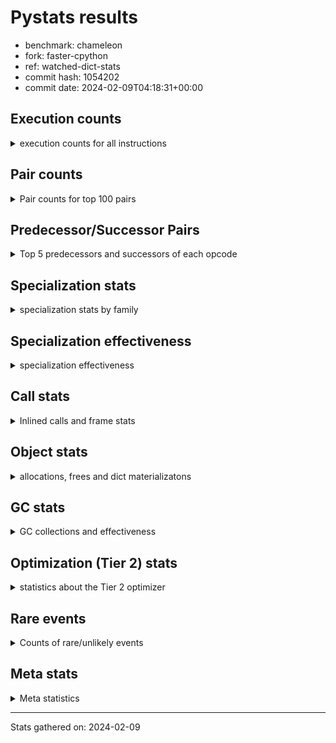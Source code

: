 
# Pystats results

- benchmark: chameleon
- fork: faster-cpython
- ref: watched-dict-stats
- commit hash: 1054202
- commit date: 2024-02-09T04:18:31+00:00

## Execution counts

<details>
<summary> execution counts for all instructions </summary>

|Name | Count | Self | Cumulative | Miss ratio | 
|---|---:|---:|---:|---:|
| LOAD_FAST | 334,182,780 | 22.0% | 22.0% |  |
| LOAD_CONST | 162,609,360 | 10.7% | 32.7% |  |
| STORE_FAST | 142,773,260 | 9.4% | 42.1% |  |
| IS_OP | 91,528,960 | 6.0% | 48.1% |  |
| LOAD_GLOBAL_BUILTIN | 87,052,580 | 5.7% | 53.8% |  |
| PUSH_NULL | 81,301,820 | 5.3% | 59.2% |  |
| LOAD_GLOBAL_MODULE | 75,558,320 | 5.0% | 64.1% |  |
| POP_JUMP_IF_FALSE | 72,330,320 | 4.8% | 68.9% |  |
| POP_TOP | 46,093,520 | 3.0% | 71.9% |  |
| CALL_BUILTIN_O | 46,084,220 | 3.0% | 75.0% |  |
| LOAD_FAST_LOAD_FAST | 37,136,640 | 2.4% | 77.4% |  |
| RESUME_CHECK | 35,219,040 | 2.3% | 79.7% |  |
| RETURN_VALUE | 34,574,160 | 2.3% | 82.0% |  |
| POP_JUMP_IF_TRUE | 26,241,280 | 1.7% | 83.7% |  |
| CALL_METHOD_DESCRIPTOR_FAST | 20,884,160 | 1.4% | 85.1% | 100.0% |
| LOAD_ATTR_CLASS | 20,487,660 | 1.3% | 86.4% |  |
| POP_JUMP_IF_NONE | 19,845,120 | 1.3% | 87.7% |  |
| CALL_BOUND_METHOD_EXACT_ARGS | 14,084,340 | 0.9% | 88.7% |  |
| CALL_PY_EXACT_ARGS | 13,442,460 | 0.9% | 89.6% |  |
| COPY_FREE_VARS | 12,801,360 | 0.8% | 90.4% |  |
| POP_JUMP_IF_NOT_NONE | 12,801,280 | 0.8% | 91.2% |  |
| TO_BOOL_BOOL | 12,801,220 | 0.8% | 92.1% |  |
| CALL_TYPE_1 | 12,799,980 | 0.8% | 92.9% |  |
| CALL_STR_1 | 12,799,960 | 0.8% | 93.8% |  |
| CALL | 8,331,720 | 0.5% | 94.3% |  |
| STORE_SUBSCR | 8,327,500 | 0.5% | 94.9% |  |
| JUMP_FORWARD | 7,682,560 | 0.5% | 95.4% |  |
| NOP | 7,043,920 | 0.5% | 95.8% |  |
| DELETE_SUBSCR | 7,041,280 | 0.5% | 96.3% |  |
| COMPARE_OP_INT | 7,040,020 | 0.5% | 96.8% |  |
| BINARY_OP_SUBTRACT_INT | 7,039,960 | 0.5% | 97.2% |  |
| ENTER_EXECUTOR | 7,039,680 | 0.5% | 97.7% |  |
| BINARY_OP | 6,401,960 | 0.4% | 98.1% |  |
| LOAD_DEREF | 6,400,160 | 0.4% | 98.5% |  |
| BINARY_OP_ADD_INT | 6,399,980 | 0.4% | 98.9% |  |
| BINARY_OP_ADD_UNICODE | 6,399,980 | 0.4% | 99.4% |  |
| CALL_BUILTIN_FAST | 1,930,680 | 0.1% | 99.5% |  |
| INTERPRETER_EXIT | 1,287,760 | 0.1% | 99.6% |  |
| STORE_ATTR_SLOT | 1,285,040 | 0.1% | 99.7% |  |
| FOR_ITER_LIST | 1,283,160 | 0.1% | 99.7% |  |
| RETURN_CONST | 645,120 | 0.0% | 99.8% |  |
| BUILD_TUPLE | 643,840 | 0.0% | 99.8% |  |
| CALL_BUILTIN_CLASS | 642,580 | 0.0% | 99.9% |  |
| GET_ITER | 641,360 | 0.0% | 99.9% |  |
| CALL_LEN | 641,260 | 0.0% | 100.0% |  |
| UNPACK_SEQUENCE_TWO_TUPLE | 641,240 | 0.0% | 100.0% |  |
| LOAD_ATTR | 14,160 | 0.0% | 100.0% |  |
| BUILD_MAP | 5,120 | 0.0% | 100.0% |  |
| BINARY_SUBSCR_GETITEM | 5,040 | 0.0% | 100.0% |  |
| MAKE_CELL | 3,840 | 0.0% | 100.0% |  |
| STORE_DEREF | 3,840 | 0.0% | 100.0% |  |
| EXTENDED_ARG | 3,560 | 0.0% | 100.0% |  |
| CALL_FUNCTION_EX | 2,640 | 0.0% | 100.0% |  |
| MAKE_FUNCTION | 2,560 | 0.0% | 100.0% |  |
| DICT_MERGE | 2,560 | 0.0% | 100.0% |  |
| SET_FUNCTION_ATTRIBUTE | 2,560 | 0.0% | 100.0% |  |
| LOAD_ATTR_METHOD_NO_DICT | 2,520 | 0.0% | 100.0% |  |
| LOAD_ATTR_NONDESCRIPTOR_WITH_VALUES | 2,520 | 0.0% | 100.0% |  |
| LOAD_GLOBAL | 1,720 | 0.0% | 100.0% |  |
| JUMP_BACKWARD | 1,700 | 0.0% | 100.0% |  |
| CALL_KW | 1,280 | 0.0% | 100.0% |  |
| CONTAINS_OP | 1,280 | 0.0% | 100.0% |  |
| BINARY_SUBSCR_DICT | 1,260 | 0.0% | 100.0% |  |
| CALL_PY_WITH_DEFAULTS | 1,260 | 0.0% | 100.0% |  |
| LOAD_ATTR_INSTANCE_VALUE | 1,260 | 0.0% | 100.0% |  |
| LOAD_ATTR_METHOD_WITH_VALUES | 1,260 | 0.0% | 100.0% |  |
| LOAD_SUPER_ATTR_ATTR | 1,260 | 0.0% | 100.0% |  |
| STORE_SUBSCR_DICT | 1,260 | 0.0% | 100.0% |  |
| FOR_ITER_RANGE | 440 | 0.0% | 100.0% |  |
| RESUME | 240 | 0.0% | 100.0% |  |
| BINARY_SUBSCR | 200 | 0.0% | 100.0% |  |
| STORE_ATTR | 160 | 0.0% | 100.0% |  |
| TO_BOOL | 120 | 0.0% | 100.0% |  |
| COMPARE_OP | 120 | 0.0% | 100.0% |  |
| FOR_ITER | 120 | 0.0% | 100.0% |  |
| LOAD_ATTR_MODULE | 120 | 0.0% | 100.0% |  |
| UNPACK_SEQUENCE | 80 | 0.0% | 100.0% |  |
| BINARY_OP_SUBTRACT_FLOAT | 60 | 0.0% | 100.0% |  |
| LOAD_SUPER_ATTR | 40 | 0.0% | 100.0% |  |


</details>

## Pair counts

<details>
<summary> Pair counts for top 100 pairs </summary>

|Pair | Count | Self | Cumulative | 
|---|---:|---:|---:|
| STORE_FAST LOAD_FAST | 113,313,020 | 7.5% | 7.5% |
| LOAD_FAST PUSH_NULL | 73,617,820 | 4.8% | 12.3% |
| IS_OP POP_JUMP_IF_FALSE | 59,528,960 | 3.9% | 16.2% |
| POP_JUMP_IF_FALSE LOAD_FAST | 59,528,960 | 3.9% | 20.1% |
| PUSH_NULL LOAD_CONST | 55,061,120 | 3.6% | 23.7% |
| CALL_BUILTIN_O POP_TOP | 46,082,940 | 3.0% | 26.8% |
| LOAD_FAST LOAD_CONST | 41,610,960 | 2.7% | 29.5% |
| LOAD_GLOBAL_BUILTIN IS_OP | 38,399,900 | 2.5% | 32.0% |
| LOAD_FAST LOAD_GLOBAL_BUILTIN | 38,399,800 | 2.5% | 34.6% |
| LOAD_FAST RETURN_VALUE | 33,287,760 | 2.2% | 36.8% |
| LOAD_CONST CALL_BUILTIN_O | 33,282,760 | 2.2% | 38.9% |
| LOAD_CONST LOAD_CONST | 32,001,280 | 2.1% | 41.1% |
| LOAD_GLOBAL_MODULE IS_OP | 27,528,880 | 1.8% | 42.9% |
| LOAD_FAST LOAD_GLOBAL_MODULE | 27,528,800 | 1.8% | 44.7% |
| LOAD_GLOBAL_BUILTIN LOAD_FAST | 27,523,780 | 1.8% | 46.5% |
| POP_TOP LOAD_FAST | 26,246,400 | 1.7% | 48.2% |
| PUSH_NULL LOAD_FAST | 25,600,080 | 1.7% | 49.9% |
| CALL_METHOD_DESCRIPTOR_FAST STORE_FAST | 20,490,180 | 1.3% | 51.2% |
| LOAD_ATTR_CLASS LOAD_FAST_LOAD_FAST | 20,487,660 | 1.3% | 52.6% |
| LOAD_FAST_LOAD_FAST LOAD_GLOBAL_MODULE | 20,487,640 | 1.3% | 53.9% |
| LOAD_GLOBAL_BUILTIN LOAD_ATTR_CLASS | 20,487,640 | 1.3% | 55.3% |
| LOAD_GLOBAL_MODULE CALL_METHOD_DESCRIPTOR_FAST | 20,487,640 | 1.3% | 56.6% |
| RESUME_CHECK LOAD_GLOBAL_BUILTIN | 20,487,640 | 1.3% | 58.0% |
| STORE_FAST LOAD_CONST | 20,485,760 | 1.3% | 59.3% |
| LOAD_GLOBAL_MODULE STORE_FAST | 19,846,860 | 1.3% | 60.6% |
| LOAD_FAST POP_JUMP_IF_NONE | 19,845,120 | 1.3% | 61.9% |
| RETURN_VALUE STORE_FAST | 19,202,520 | 1.3% | 63.2% |
| IS_OP POP_JUMP_IF_TRUE | 19,200,000 | 1.3% | 64.5% |
| POP_JUMP_IF_TRUE LOAD_FAST | 19,198,720 | 1.3% | 65.7% |
| CALL_BOUND_METHOD_EXACT_ARGS RESUME_CHECK | 14,084,340 | 0.9% | 66.7% |
| LOAD_CONST CALL_BOUND_METHOD_EXACT_ARGS | 14,084,200 | 0.9% | 67.6% |
| RESUME_CHECK LOAD_FAST | 13,447,540 | 0.9% | 68.5% |
| LOAD_CONST STORE_FAST | 13,445,760 | 0.9% | 69.3% |
| LOAD_FAST LOAD_FAST | 13,445,760 | 0.9% | 70.2% |
| POP_TOP LOAD_GLOBAL_MODULE | 13,444,240 | 0.9% | 71.1% |
| COPY_FREE_VARS RESUME_CHECK | 12,801,300 | 0.8% | 72.0% |
| LOAD_FAST POP_JUMP_IF_NOT_NONE | 12,801,280 | 0.8% | 72.8% |
| POP_JUMP_IF_NONE LOAD_FAST | 12,801,280 | 0.8% | 73.6% |
| IS_OP STORE_FAST | 12,800,000 | 0.8% | 74.5% |
| LOAD_FAST STORE_FAST | 12,800,000 | 0.8% | 75.3% |
| LOAD_FAST_LOAD_FAST IS_OP | 12,800,000 | 0.8% | 76.2% |
| POP_JUMP_IF_FALSE LOAD_GLOBAL_BUILTIN | 12,800,000 | 0.8% | 77.0% |
| POP_JUMP_IF_NOT_NONE LOAD_FAST_LOAD_FAST | 12,800,000 | 0.8% | 77.9% |
| CALL_TYPE_1 STORE_FAST | 12,799,980 | 0.8% | 78.7% |
| LOAD_FAST CALL_TYPE_1 | 12,799,960 | 0.8% | 79.5% |
| CALL_PY_EXACT_ARGS COPY_FREE_VARS | 12,799,960 | 0.8% | 80.4% |
| TO_BOOL_BOOL POP_JUMP_IF_FALSE | 12,799,960 | 0.8% | 81.2% |
| LOAD_FAST TO_BOOL_BOOL | 12,799,920 | 0.8% | 82.1% |
| LOAD_CONST LOAD_FAST | 7,687,680 | 0.5% | 82.6% |
| LOAD_CONST STORE_SUBSCR | 7,683,240 | 0.5% | 83.1% |
| STORE_SUBSCR LOAD_FAST | 7,683,200 | 0.5% | 83.6% |
| STORE_FAST LOAD_GLOBAL_MODULE | 7,046,480 | 0.5% | 84.0% |
| LOAD_CONST LOAD_GLOBAL_MODULE | 7,044,280 | 0.5% | 84.5% |
| LOAD_FAST CALL | 7,043,000 | 0.5% | 85.0% |
| DELETE_SUBSCR JUMP_FORWARD | 7,041,280 | 0.5% | 85.4% |
| RETURN_VALUE LOAD_CONST | 7,041,280 | 0.5% | 85.9% |
| JUMP_FORWARD LOAD_FAST | 7,041,280 | 0.5% | 86.4% |
| LOAD_CONST DELETE_SUBSCR | 7,041,280 | 0.5% | 86.8% |
| LOAD_CONST COMPARE_OP_INT | 7,039,960 | 0.5% | 87.3% |
| BINARY_OP_SUBTRACT_INT STORE_FAST | 7,039,960 | 0.5% | 87.7% |
| COMPARE_OP_INT POP_JUMP_IF_TRUE | 7,039,960 | 0.5% | 88.2% |
| LOAD_CONST BINARY_OP_SUBTRACT_INT | 7,039,920 | 0.5% | 88.7% |
| LOAD_CONST CALL_PY_EXACT_ARGS | 7,039,920 | 0.5% | 89.1% |
| LOAD_FAST CALL_BUILTIN_O | 6,401,240 | 0.4% | 89.6% |
| NOP LOAD_DEREF | 6,400,080 | 0.4% | 90.0% |
| LOAD_DEREF PUSH_NULL | 6,400,080 | 0.4% | 90.4% |
| LOAD_FAST BINARY_OP | 6,400,040 | 0.4% | 90.8% |
| CALL LOAD_CONST | 6,400,000 | 0.4% | 91.2% |
| LOAD_CONST IS_OP | 6,400,000 | 0.4% | 91.7% |
| LOAD_FAST IS_OP | 6,400,000 | 0.4% | 92.1% |
| POP_JUMP_IF_NONE NOP | 6,400,000 | 0.4% | 92.5% |
| BINARY_OP_ADD_INT STORE_FAST | 6,399,980 | 0.4% | 92.9% |
| BINARY_OP_ADD_UNICODE STORE_FAST | 6,399,980 | 0.4% | 93.3% |
| CALL_STR_1 STORE_FAST | 6,399,980 | 0.4% | 93.8% |
| RETURN_VALUE CALL_STR_1 | 6,399,960 | 0.4% | 94.2% |
| BINARY_OP CALL_BUILTIN_O | 6,399,960 | 0.4% | 94.6% |
| LOAD_CONST BINARY_OP_ADD_INT | 6,399,960 | 0.4% | 95.0% |
| LOAD_CONST LOAD_GLOBAL_BUILTIN | 6,399,960 | 0.4% | 95.5% |
| LOAD_FAST CALL_STR_1 | 6,399,960 | 0.4% | 95.9% |
| POP_JUMP_IF_TRUE LOAD_GLOBAL_BUILTIN | 6,399,960 | 0.4% | 96.3% |
| CALL_STR_1 BINARY_OP_ADD_UNICODE | 6,399,960 | 0.4% | 96.7% |
| LOAD_GLOBAL_MODULE CALL_PY_EXACT_ARGS | 6,399,960 | 0.4% | 97.1% |
| POP_TOP ENTER_EXECUTOR | 6,398,980 | 0.4% | 97.6% |
| ENTER_EXECUTOR RESUME_CHECK | 6,398,080 | 0.4% | 98.0% |
| CACHE RESUME_CHECK | 1,286,360 | 0.1% | 98.1% |
| CALL_BUILTIN_FAST STORE_FAST | 1,284,400 | 0.1% | 98.1% |
| LOAD_FAST_LOAD_FAST STORE_ATTR_SLOT | 1,282,480 | 0.1% | 98.2% |
| STORE_FAST LOAD_GLOBAL_BUILTIN | 1,282,480 | 0.1% | 98.3% |
| RETURN_VALUE PUSH_NULL | 1,281,280 | 0.1% | 98.4% |
| RETURN_VALUE INTERPRETER_EXIT | 645,200 | 0.0% | 98.4% |
| LOAD_FAST CALL_BUILTIN_FAST | 643,720 | 0.0% | 98.5% |
| LOAD_GLOBAL_MODULE CALL_BUILTIN_FAST | 643,080 | 0.0% | 98.5% |
| RETURN_CONST INTERPRETER_EXIT | 642,560 | 0.0% | 98.6% |
| LOAD_GLOBAL_MODULE LOAD_FAST_LOAD_FAST | 642,520 | 0.0% | 98.6% |
| STORE_ATTR_SLOT RETURN_CONST | 642,520 | 0.0% | 98.7% |
| CALL_PY_EXACT_ARGS RESUME_CHECK | 642,500 | 0.0% | 98.7% |
| FOR_ITER_LIST STORE_FAST | 641,880 | 0.0% | 98.7% |
| CALL STORE_FAST | 641,600 | 0.0% | 98.8% |
| LOAD_FAST GET_ITER | 641,360 | 0.0% | 98.8% |
| LOAD_FAST_LOAD_FAST CALL | 641,320 | 0.0% | 98.9% |


</details>

## Predecessor/Successor Pairs

<details>
<summary> Top 5 predecessors and successors of each opcode </summary>

### CACHE

<details>
<summary> Successors and predecessors for CACHE </summary>

|Successors | Count | Percentage | 
|---|---:|---:|
| RESUME_CHECK | 1,286,360 | 99.9% |
| COPY_FREE_VARS | 1,280 | 0.1% |
| RESUME | 120 | 0.0% |


</details>

### BINARY_SUBSCR

<details>
<summary> Successors and predecessors for BINARY_SUBSCR </summary>

|Predecessors | Count | Percentage | 
|---|---:|---:|
| LOAD_CONST | 200 | 100.0% |

|Successors | Count | Percentage | 
|---|---:|---:|
| BINARY_SUBSCR_GETITEM | 80 | 40.0% |
| STORE_FAST | 60 | 30.0% |
| STORE_DEREF | 40 | 20.0% |
| BINARY_SUBSCR_DICT | 20 | 10.0% |


</details>

### DELETE_SUBSCR

<details>
<summary> Successors and predecessors for DELETE_SUBSCR </summary>

|Predecessors | Count | Percentage | 
|---|---:|---:|
| LOAD_CONST | 7,041,280 | 100.0% |

|Successors | Count | Percentage | 
|---|---:|---:|
| JUMP_FORWARD | 7,041,280 | 100.0% |


</details>

### GET_ITER

<details>
<summary> Successors and predecessors for GET_ITER </summary>

|Predecessors | Count | Percentage | 
|---|---:|---:|
| LOAD_FAST | 641,360 | 100.0% |

|Successors | Count | Percentage | 
|---|---:|---:|
| FOR_ITER_LIST | 639,980 | 99.8% |
| EXTENDED_ARG | 1,280 | 0.2% |
| FOR_ITER_RANGE | 60 | 0.0% |
| FOR_ITER | 40 | 0.0% |


</details>

### INTERPRETER_EXIT

<details>
<summary> Successors and predecessors for INTERPRETER_EXIT </summary>

|Predecessors | Count | Percentage | 
|---|---:|---:|
| RETURN_VALUE | 645,200 | 50.1% |
| RETURN_CONST | 642,560 | 49.9% |


</details>

### MAKE_FUNCTION

<details>
<summary> Successors and predecessors for MAKE_FUNCTION </summary>

|Predecessors | Count | Percentage | 
|---|---:|---:|
| LOAD_CONST | 2,560 | 100.0% |

|Successors | Count | Percentage | 
|---|---:|---:|
| SET_FUNCTION_ATTRIBUTE | 2,560 | 100.0% |


</details>

### NOP

<details>
<summary> Successors and predecessors for NOP </summary>

|Predecessors | Count | Percentage | 
|---|---:|---:|
| POP_JUMP_IF_NONE | 6,400,000 | 90.9% |
| RESUME_CHECK | 641,260 | 9.1% |
| STORE_FAST | 2,560 | 0.0% |
| POP_TOP | 80 | 0.0% |
| RESUME | 20 | 0.0% |

|Successors | Count | Percentage | 
|---|---:|---:|
| LOAD_DEREF | 6,400,080 | 90.9% |
| LOAD_GLOBAL_BUILTIN | 639,960 | 9.1% |
| LOAD_FAST | 2,560 | 0.0% |
| LOAD_GLOBAL_MODULE | 1,280 | 0.0% |
| LOAD_GLOBAL | 40 | 0.0% |


</details>

### POP_TOP

<details>
<summary> Successors and predecessors for POP_TOP </summary>

|Predecessors | Count | Percentage | 
|---|---:|---:|
| CALL_BUILTIN_O | 46,082,940 | 100.0% |
| CALL_BUILTIN_FAST | 6,300 | 0.0% |
| RETURN_CONST | 2,560 | 0.0% |
| CALL | 1,720 | 0.0% |

|Successors | Count | Percentage | 
|---|---:|---:|
| LOAD_FAST | 26,246,400 | 56.9% |
| LOAD_GLOBAL_MODULE | 13,444,240 | 29.2% |
| ENTER_EXECUTOR | 6,398,980 | 13.9% |
| LOAD_CONST | 1,280 | 0.0% |
| RETURN_CONST | 1,280 | 0.0% |


</details>

### PUSH_NULL

<details>
<summary> Successors and predecessors for PUSH_NULL </summary>

|Predecessors | Count | Percentage | 
|---|---:|---:|
| LOAD_FAST | 73,617,820 | 90.5% |
| LOAD_DEREF | 6,400,080 | 7.9% |
| RETURN_VALUE | 1,281,280 | 1.6% |
| LOAD_ATTR | 1,300 | 0.0% |
| LOAD_SUPER_ATTR_ATTR | 1,260 | 0.0% |

|Successors | Count | Percentage | 
|---|---:|---:|
| LOAD_CONST | 55,061,120 | 67.7% |
| LOAD_FAST | 25,600,080 | 31.5% |
| CALL | 640,620 | 0.8% |


</details>

### RETURN_VALUE

<details>
<summary> Successors and predecessors for RETURN_VALUE </summary>

|Predecessors | Count | Percentage | 
|---|---:|---:|
| LOAD_FAST | 33,287,760 | 96.3% |
| BUILD_TUPLE | 641,280 | 1.9% |
| CALL_BUILTIN_FAST | 639,980 | 1.9% |
| CALL_FUNCTION_EX | 2,560 | 0.0% |
| RETURN_VALUE | 1,280 | 0.0% |

|Successors | Count | Percentage | 
|---|---:|---:|
| STORE_FAST | 19,202,520 | 55.5% |
| LOAD_CONST | 7,041,280 | 20.4% |
| CALL_STR_1 | 6,399,960 | 18.5% |
| PUSH_NULL | 1,281,280 | 3.7% |
| INTERPRETER_EXIT | 645,200 | 1.9% |


</details>

### STORE_SUBSCR

<details>
<summary> Successors and predecessors for STORE_SUBSCR </summary>

|Predecessors | Count | Percentage | 
|---|---:|---:|
| LOAD_CONST | 7,683,240 | 92.3% |
| LOAD_FAST_LOAD_FAST | 641,280 | 7.7% |
| STORE_SUBSCR | 2,980 | 0.0% |

|Successors | Count | Percentage | 
|---|---:|---:|
| LOAD_FAST | 7,683,200 | 92.3% |
| LOAD_FAST_LOAD_FAST | 641,280 | 7.7% |
| STORE_SUBSCR | 2,980 | 0.0% |
| LOAD_GLOBAL | 20 | 0.0% |
| STORE_SUBSCR_DICT | 20 | 0.0% |


</details>

### TO_BOOL

<details>
<summary> Successors and predecessors for TO_BOOL </summary>

|Predecessors | Count | Percentage | 
|---|---:|---:|
| LOAD_FAST | 80 | 66.7% |
| LOAD_ATTR | 40 | 33.3% |

|Successors | Count | Percentage | 
|---|---:|---:|
| TO_BOOL_BOOL | 60 | 50.0% |
| POP_JUMP_IF_FALSE | 40 | 33.3% |
| POP_JUMP_IF_TRUE | 20 | 16.7% |


</details>

### BINARY_OP

<details>
<summary> Successors and predecessors for BINARY_OP </summary>

|Predecessors | Count | Percentage | 
|---|---:|---:|
| LOAD_FAST | 6,400,040 | 100.0% |
| BINARY_OP | 1,760 | 0.0% |
| LOAD_CONST | 120 | 0.0% |
| CALL | 20 | 0.0% |
| CALL_STR_1 | 20 | 0.0% |

|Successors | Count | Percentage | 
|---|---:|---:|
| CALL_BUILTIN_O | 6,399,960 | 100.0% |
| BINARY_OP | 1,760 | 0.0% |
| STORE_FAST | 100 | 0.0% |
| CALL | 40 | 0.0% |
| BINARY_OP_SUBTRACT_INT | 40 | 0.0% |


</details>

### BUILD_MAP

<details>
<summary> Successors and predecessors for BUILD_MAP </summary>

|Predecessors | Count | Percentage | 
|---|---:|---:|
| LOAD_CONST | 2,560 | 50.0% |
| STORE_FAST | 1,280 | 25.0% |
| LOAD_GLOBAL_MODULE | 1,260 | 24.6% |
| LOAD_GLOBAL | 20 | 0.4% |

|Successors | Count | Percentage | 
|---|---:|---:|
| LOAD_FAST | 2,560 | 50.0% |
| CALL | 1,280 | 25.0% |
| STORE_FAST | 1,280 | 25.0% |


</details>

### BUILD_TUPLE

<details>
<summary> Successors and predecessors for BUILD_TUPLE </summary>

|Predecessors | Count | Percentage | 
|---|---:|---:|
| LOAD_FAST_LOAD_FAST | 641,280 | 99.6% |
| LOAD_FAST | 2,560 | 0.4% |

|Successors | Count | Percentage | 
|---|---:|---:|
| RETURN_VALUE | 641,280 | 99.6% |
| LOAD_CONST | 2,560 | 0.4% |


</details>

### CALL

<details>
<summary> Successors and predecessors for CALL </summary>

|Predecessors | Count | Percentage | 
|---|---:|---:|
| LOAD_FAST | 7,043,000 | 84.5% |
| LOAD_FAST_LOAD_FAST | 641,320 | 7.7% |
| PUSH_NULL | 640,620 | 7.7% |
| CALL | 3,240 | 0.0% |
| BUILD_MAP | 1,280 | 0.0% |

|Successors | Count | Percentage | 
|---|---:|---:|
| LOAD_CONST | 6,400,000 | 76.8% |
| STORE_FAST | 641,600 | 7.7% |
| LOAD_FAST_LOAD_FAST | 641,280 | 7.7% |
| UNPACK_SEQUENCE_TWO_TUPLE | 641,200 | 7.7% |
| CALL | 3,240 | 0.0% |


</details>

### CALL_FUNCTION_EX

<details>
<summary> Successors and predecessors for CALL_FUNCTION_EX </summary>

|Predecessors | Count | Percentage | 
|---|---:|---:|
| DICT_MERGE | 2,560 | 97.0% |
| LOAD_FAST | 80 | 3.0% |

|Successors | Count | Percentage | 
|---|---:|---:|
| RETURN_VALUE | 2,560 | 97.0% |
| COPY_FREE_VARS | 80 | 3.0% |


</details>

### CALL_KW

<details>
<summary> Successors and predecessors for CALL_KW </summary>

|Predecessors | Count | Percentage | 
|---|---:|---:|
| LOAD_CONST | 1,280 | 100.0% |

|Successors | Count | Percentage | 
|---|---:|---:|
| CALL_BUILTIN_FAST | 1,240 | 96.9% |
| CALL | 40 | 3.1% |


</details>

### COMPARE_OP

<details>
<summary> Successors and predecessors for COMPARE_OP </summary>

|Predecessors | Count | Percentage | 
|---|---:|---:|
| LOAD_CONST | 120 | 100.0% |

|Successors | Count | Percentage | 
|---|---:|---:|
| COMPARE_OP_INT | 60 | 50.0% |
| POP_JUMP_IF_TRUE | 40 | 33.3% |
| POP_JUMP_IF_FALSE | 20 | 16.7% |


</details>

### CONTAINS_OP

<details>
<summary> Successors and predecessors for CONTAINS_OP </summary>

|Predecessors | Count | Percentage | 
|---|---:|---:|
| LOAD_FAST | 1,280 | 100.0% |

|Successors | Count | Percentage | 
|---|---:|---:|
| POP_JUMP_IF_FALSE | 1,280 | 100.0% |


</details>

### COPY_FREE_VARS

<details>
<summary> Successors and predecessors for COPY_FREE_VARS </summary>

|Predecessors | Count | Percentage | 
|---|---:|---:|
| CALL_PY_EXACT_ARGS | 12,799,960 | 100.0% |
| CACHE | 1,280 | 0.0% |
| CALL_FUNCTION_EX | 80 | 0.0% |
| CALL | 40 | 0.0% |

|Successors | Count | Percentage | 
|---|---:|---:|
| RESUME_CHECK | 12,801,300 | 100.0% |
| RESUME | 60 | 0.0% |


</details>

### DICT_MERGE

<details>
<summary> Successors and predecessors for DICT_MERGE </summary>

|Predecessors | Count | Percentage | 
|---|---:|---:|
| LOAD_FAST | 2,560 | 100.0% |

|Successors | Count | Percentage | 
|---|---:|---:|
| CALL_FUNCTION_EX | 2,560 | 100.0% |


</details>

### ENTER_EXECUTOR

<details>
<summary> Successors and predecessors for ENTER_EXECUTOR </summary>

|Predecessors | Count | Percentage | 
|---|---:|---:|
| POP_TOP | 6,398,980 | 90.9% |
| POP_JUMP_IF_TRUE | 640,600 | 9.1% |
| JUMP_BACKWARD | 100 | 0.0% |

|Successors | Count | Percentage | 
|---|---:|---:|
| RESUME_CHECK | 6,398,080 | 90.9% |
| FOR_ITER_LIST | 639,680 | 9.1% |
| EXTENDED_ARG | 960 | 0.0% |
| CALL | 900 | 0.0% |
| FOR_ITER_RANGE | 60 | 0.0% |


</details>

### EXTENDED_ARG

<details>
<summary> Successors and predecessors for EXTENDED_ARG </summary>

|Predecessors | Count | Percentage | 
|---|---:|---:|
| GET_ITER | 1,280 | 36.0% |
| ENTER_EXECUTOR | 960 | 27.0% |
| JUMP_BACKWARD | 640 | 18.0% |
| POP_TOP | 340 | 9.6% |
| POP_JUMP_IF_TRUE | 340 | 9.6% |

|Successors | Count | Percentage | 
|---|---:|---:|
| FOR_ITER_LIST | 2,840 | 79.8% |
| JUMP_BACKWARD | 680 | 19.1% |
| FOR_ITER | 40 | 1.1% |


</details>

### FOR_ITER

<details>
<summary> Successors and predecessors for FOR_ITER </summary>

|Predecessors | Count | Percentage | 
|---|---:|---:|
| GET_ITER | 40 | 33.3% |
| EXTENDED_ARG | 40 | 33.3% |
| JUMP_BACKWARD | 40 | 33.3% |

|Successors | Count | Percentage | 
|---|---:|---:|
| STORE_FAST | 60 | 50.0% |
| FOR_ITER_LIST | 40 | 33.3% |
| FOR_ITER_RANGE | 20 | 16.7% |


</details>

### IS_OP

<details>
<summary> Successors and predecessors for IS_OP </summary>

|Predecessors | Count | Percentage | 
|---|---:|---:|
| LOAD_GLOBAL_BUILTIN | 38,399,900 | 42.0% |
| LOAD_GLOBAL_MODULE | 27,528,880 | 30.1% |
| LOAD_FAST_LOAD_FAST | 12,800,000 | 14.0% |
| LOAD_CONST | 6,400,000 | 7.0% |
| LOAD_FAST | 6,400,000 | 7.0% |

|Successors | Count | Percentage | 
|---|---:|---:|
| POP_JUMP_IF_FALSE | 59,528,960 | 65.0% |
| POP_JUMP_IF_TRUE | 19,200,000 | 21.0% |
| STORE_FAST | 12,800,000 | 14.0% |


</details>

### JUMP_BACKWARD

<details>
<summary> Successors and predecessors for JUMP_BACKWARD </summary>

|Predecessors | Count | Percentage | 
|---|---:|---:|
| POP_TOP | 680 | 40.0% |
| EXTENDED_ARG | 680 | 40.0% |
| POP_JUMP_IF_TRUE | 340 | 20.0% |

|Successors | Count | Percentage | 
|---|---:|---:|
| EXTENDED_ARG | 640 | 37.6% |
| FOR_ITER_LIST | 620 | 36.5% |
| FOR_ITER_RANGE | 300 | 17.6% |
| ENTER_EXECUTOR | 100 | 5.9% |
| FOR_ITER | 40 | 2.4% |


</details>

### JUMP_FORWARD

<details>
<summary> Successors and predecessors for JUMP_FORWARD </summary>

|Predecessors | Count | Percentage | 
|---|---:|---:|
| DELETE_SUBSCR | 7,041,280 | 91.7% |
| CALL_BUILTIN_CLASS | 641,260 | 8.3% |
| CALL | 20 | 0.0% |

|Successors | Count | Percentage | 
|---|---:|---:|
| LOAD_FAST | 7,041,280 | 91.7% |
| STORE_FAST | 641,280 | 8.3% |


</details>

### LOAD_ATTR

<details>
<summary> Successors and predecessors for LOAD_ATTR </summary>

|Predecessors | Count | Percentage | 
|---|---:|---:|
| LOAD_FAST | 13,040 | 92.1% |
| LOAD_ATTR | 1,000 | 7.1% |
| LOAD_GLOBAL | 60 | 0.4% |
| LOAD_GLOBAL_MODULE | 40 | 0.3% |
| LOAD_GLOBAL_BUILTIN | 20 | 0.1% |

|Successors | Count | Percentage | 
|---|---:|---:|
| STORE_FAST | 6,440 | 45.5% |
| LOAD_FAST | 2,560 | 18.1% |
| PUSH_NULL | 1,300 | 9.2% |
| CALL_BUILTIN_CLASS | 1,240 | 8.8% |
| TO_BOOL_BOOL | 1,240 | 8.8% |


</details>

### LOAD_CONST

<details>
<summary> Successors and predecessors for LOAD_CONST </summary>

|Predecessors | Count | Percentage | 
|---|---:|---:|
| PUSH_NULL | 55,061,120 | 33.9% |
| LOAD_FAST | 41,610,960 | 25.6% |
| LOAD_CONST | 32,001,280 | 19.7% |
| STORE_FAST | 20,485,760 | 12.6% |
| RETURN_VALUE | 7,041,280 | 4.3% |

|Successors | Count | Percentage | 
|---|---:|---:|
| CALL_BUILTIN_O | 33,282,760 | 20.5% |
| LOAD_CONST | 32,001,280 | 19.7% |
| CALL_BOUND_METHOD_EXACT_ARGS | 14,084,200 | 8.7% |
| STORE_FAST | 13,445,760 | 8.3% |
| LOAD_FAST | 7,687,680 | 4.7% |


</details>

### LOAD_DEREF

<details>
<summary> Successors and predecessors for LOAD_DEREF </summary>

|Predecessors | Count | Percentage | 
|---|---:|---:|
| NOP | 6,400,080 | 100.0% |
| STORE_FAST | 80 | 0.0% |

|Successors | Count | Percentage | 
|---|---:|---:|
| PUSH_NULL | 6,400,080 | 100.0% |
| STORE_FAST | 80 | 0.0% |


</details>

### LOAD_FAST

<details>
<summary> Successors and predecessors for LOAD_FAST </summary>

|Predecessors | Count | Percentage | 
|---|---:|---:|
| STORE_FAST | 113,313,020 | 33.9% |
| POP_JUMP_IF_FALSE | 59,528,960 | 17.8% |
| LOAD_GLOBAL_BUILTIN | 27,523,780 | 8.2% |
| POP_TOP | 26,246,400 | 7.9% |
| PUSH_NULL | 25,600,080 | 7.7% |

|Successors | Count | Percentage | 
|---|---:|---:|
| PUSH_NULL | 73,617,820 | 22.0% |
| LOAD_CONST | 41,610,960 | 12.5% |
| LOAD_GLOBAL_BUILTIN | 38,399,800 | 11.5% |
| RETURN_VALUE | 33,287,760 | 10.0% |
| LOAD_GLOBAL_MODULE | 27,528,800 | 8.2% |


</details>

### LOAD_FAST_LOAD_FAST

<details>
<summary> Successors and predecessors for LOAD_FAST_LOAD_FAST </summary>

|Predecessors | Count | Percentage | 
|---|---:|---:|
| LOAD_ATTR_CLASS | 20,487,660 | 55.2% |
| POP_JUMP_IF_NOT_NONE | 12,800,000 | 34.5% |
| LOAD_GLOBAL_MODULE | 642,520 | 1.7% |
| STORE_SUBSCR | 641,280 | 1.7% |
| CALL | 641,280 | 1.7% |

|Successors | Count | Percentage | 
|---|---:|---:|
| LOAD_GLOBAL_MODULE | 20,487,640 | 55.2% |
| IS_OP | 12,800,000 | 34.5% |
| STORE_ATTR_SLOT | 1,282,480 | 3.5% |
| CALL | 641,320 | 1.7% |
| STORE_SUBSCR | 641,280 | 1.7% |


</details>

### LOAD_GLOBAL

<details>
<summary> Successors and predecessors for LOAD_GLOBAL </summary>

|Predecessors | Count | Percentage | 
|---|---:|---:|
| LOAD_FAST | 360 | 20.9% |
| STORE_FAST | 320 | 18.6% |
| POP_TOP | 240 | 14.0% |
| LOAD_CONST | 240 | 14.0% |
| POP_JUMP_IF_FALSE | 120 | 7.0% |

|Successors | Count | Percentage | 
|---|---:|---:|
| LOAD_GLOBAL_MODULE | 560 | 32.6% |
| LOAD_GLOBAL_BUILTIN | 300 | 17.4% |
| LOAD_FAST | 220 | 12.8% |
| IS_OP | 180 | 10.5% |
| STORE_FAST | 180 | 10.5% |


</details>

### LOAD_SUPER_ATTR

<details>
<summary> Successors and predecessors for LOAD_SUPER_ATTR </summary>

|Predecessors | Count | Percentage | 
|---|---:|---:|
| LOAD_FAST | 40 | 100.0% |

|Successors | Count | Percentage | 
|---|---:|---:|
| PUSH_NULL | 20 | 50.0% |
| LOAD_SUPER_ATTR_ATTR | 20 | 50.0% |


</details>

### MAKE_CELL

<details>
<summary> Successors and predecessors for MAKE_CELL </summary>

|Predecessors | Count | Percentage | 
|---|---:|---:|
| MAKE_CELL | 2,560 | 66.7% |
| CALL_PY_WITH_DEFAULTS | 1,260 | 32.8% |
| CALL | 20 | 0.5% |

|Successors | Count | Percentage | 
|---|---:|---:|
| MAKE_CELL | 2,560 | 66.7% |
| RESUME_CHECK | 1,260 | 32.8% |
| RESUME | 20 | 0.5% |


</details>

### POP_JUMP_IF_FALSE

<details>
<summary> Successors and predecessors for POP_JUMP_IF_FALSE </summary>

|Predecessors | Count | Percentage | 
|---|---:|---:|
| IS_OP | 59,528,960 | 82.3% |
| TO_BOOL_BOOL | 12,799,960 | 17.7% |
| CONTAINS_OP | 1,280 | 0.0% |
| COMPARE_OP_INT | 60 | 0.0% |
| TO_BOOL | 40 | 0.0% |

|Successors | Count | Percentage | 
|---|---:|---:|
| LOAD_FAST | 59,528,960 | 82.3% |
| LOAD_GLOBAL_BUILTIN | 12,800,000 | 17.7% |
| LOAD_GLOBAL_MODULE | 1,240 | 0.0% |
| LOAD_GLOBAL | 120 | 0.0% |


</details>

### POP_JUMP_IF_NONE

<details>
<summary> Successors and predecessors for POP_JUMP_IF_NONE </summary>

|Predecessors | Count | Percentage | 
|---|---:|---:|
| LOAD_FAST | 19,845,120 | 100.0% |

|Successors | Count | Percentage | 
|---|---:|---:|
| LOAD_FAST | 12,801,280 | 64.5% |
| NOP | 6,400,000 | 32.2% |
| LOAD_GLOBAL_BUILTIN | 641,240 | 3.2% |
| LOAD_CONST | 1,280 | 0.0% |
| LOAD_GLOBAL_MODULE | 1,240 | 0.0% |


</details>

### POP_JUMP_IF_NOT_NONE

<details>
<summary> Successors and predecessors for POP_JUMP_IF_NOT_NONE </summary>

|Predecessors | Count | Percentage | 
|---|---:|---:|
| LOAD_FAST | 12,801,280 | 100.0% |

|Successors | Count | Percentage | 
|---|---:|---:|
| LOAD_FAST_LOAD_FAST | 12,800,000 | 100.0% |
| LOAD_FAST | 1,280 | 0.0% |


</details>

### POP_JUMP_IF_TRUE

<details>
<summary> Successors and predecessors for POP_JUMP_IF_TRUE </summary>

|Predecessors | Count | Percentage | 
|---|---:|---:|
| IS_OP | 19,200,000 | 73.2% |
| COMPARE_OP_INT | 7,039,960 | 26.8% |
| TO_BOOL_BOOL | 1,260 | 0.0% |
| COMPARE_OP | 40 | 0.0% |
| TO_BOOL | 20 | 0.0% |

|Successors | Count | Percentage | 
|---|---:|---:|
| LOAD_FAST | 19,198,720 | 73.2% |
| LOAD_GLOBAL_BUILTIN | 6,399,960 | 24.4% |
| ENTER_EXECUTOR | 640,600 | 2.4% |
| RETURN_CONST | 1,280 | 0.0% |
| EXTENDED_ARG | 340 | 0.0% |


</details>

### RETURN_CONST

<details>
<summary> Successors and predecessors for RETURN_CONST </summary>

|Predecessors | Count | Percentage | 
|---|---:|---:|
| STORE_ATTR_SLOT | 642,520 | 99.6% |
| POP_TOP | 1,280 | 0.2% |
| POP_JUMP_IF_TRUE | 1,280 | 0.2% |
| STORE_ATTR | 40 | 0.0% |

|Successors | Count | Percentage | 
|---|---:|---:|
| INTERPRETER_EXIT | 642,560 | 99.6% |
| POP_TOP | 2,560 | 0.4% |


</details>

### SET_FUNCTION_ATTRIBUTE

<details>
<summary> Successors and predecessors for SET_FUNCTION_ATTRIBUTE </summary>

|Predecessors | Count | Percentage | 
|---|---:|---:|
| MAKE_FUNCTION | 2,560 | 100.0% |

|Successors | Count | Percentage | 
|---|---:|---:|
| STORE_FAST | 2,560 | 100.0% |


</details>

### STORE_ATTR

<details>
<summary> Successors and predecessors for STORE_ATTR </summary>

|Predecessors | Count | Percentage | 
|---|---:|---:|
| LOAD_FAST | 80 | 50.0% |
| LOAD_FAST_LOAD_FAST | 80 | 50.0% |

|Successors | Count | Percentage | 
|---|---:|---:|
| STORE_ATTR_SLOT | 80 | 50.0% |
| RETURN_CONST | 40 | 25.0% |
| LOAD_FAST | 20 | 12.5% |
| LOAD_FAST_LOAD_FAST | 20 | 12.5% |


</details>

### STORE_DEREF

<details>
<summary> Successors and predecessors for STORE_DEREF </summary>

|Predecessors | Count | Percentage | 
|---|---:|---:|
| RETURN_VALUE | 2,520 | 65.6% |
| LOAD_GLOBAL_MODULE | 1,260 | 32.8% |
| BINARY_SUBSCR | 40 | 1.0% |
| LOAD_GLOBAL | 20 | 0.5% |

|Successors | Count | Percentage | 
|---|---:|---:|
| LOAD_FAST | 3,840 | 100.0% |


</details>

### STORE_FAST

<details>
<summary> Successors and predecessors for STORE_FAST </summary>

|Predecessors | Count | Percentage | 
|---|---:|---:|
| CALL_METHOD_DESCRIPTOR_FAST | 20,490,180 | 14.4% |
| LOAD_GLOBAL_MODULE | 19,846,860 | 13.9% |
| RETURN_VALUE | 19,202,520 | 13.4% |
| LOAD_CONST | 13,445,760 | 9.4% |
| IS_OP | 12,800,000 | 9.0% |

|Successors | Count | Percentage | 
|---|---:|---:|
| LOAD_FAST | 113,313,020 | 79.4% |
| LOAD_CONST | 20,485,760 | 14.3% |
| LOAD_GLOBAL_MODULE | 7,046,480 | 4.9% |
| LOAD_GLOBAL_BUILTIN | 1,282,480 | 0.9% |
| STORE_FAST | 641,280 | 0.4% |


</details>

### UNPACK_SEQUENCE

<details>
<summary> Successors and predecessors for UNPACK_SEQUENCE </summary>

|Predecessors | Count | Percentage | 
|---|---:|---:|
| CALL | 80 | 100.0% |

|Successors | Count | Percentage | 
|---|---:|---:|
| STORE_FAST | 40 | 50.0% |
| UNPACK_SEQUENCE_TWO_TUPLE | 40 | 50.0% |


</details>

### RESUME

<details>
<summary> Successors and predecessors for RESUME </summary>

|Predecessors | Count | Percentage | 
|---|---:|---:|
| CACHE | 120 | 50.0% |
| COPY_FREE_VARS | 60 | 25.0% |
| CALL | 40 | 16.7% |
| MAKE_CELL | 20 | 8.3% |

|Successors | Count | Percentage | 
|---|---:|---:|
| LOAD_FAST | 140 | 58.3% |
| LOAD_GLOBAL | 60 | 25.0% |
| NOP | 20 | 8.3% |
| LOAD_FAST_LOAD_FAST | 20 | 8.3% |


</details>

### BINARY_OP_ADD_INT

<details>
<summary> Successors and predecessors for BINARY_OP_ADD_INT </summary>

|Predecessors | Count | Percentage | 
|---|---:|---:|
| LOAD_CONST | 6,399,960 | 100.0% |
| BINARY_OP | 20 | 0.0% |

|Successors | Count | Percentage | 
|---|---:|---:|
| STORE_FAST | 6,399,980 | 100.0% |


</details>

### BINARY_OP_ADD_UNICODE

<details>
<summary> Successors and predecessors for BINARY_OP_ADD_UNICODE </summary>

|Predecessors | Count | Percentage | 
|---|---:|---:|
| CALL_STR_1 | 6,399,960 | 100.0% |
| BINARY_OP | 20 | 0.0% |

|Successors | Count | Percentage | 
|---|---:|---:|
| STORE_FAST | 6,399,980 | 100.0% |


</details>

### BINARY_OP_SUBTRACT_FLOAT

<details>
<summary> Successors and predecessors for BINARY_OP_SUBTRACT_FLOAT </summary>

|Predecessors | Count | Percentage | 
|---|---:|---:|
| LOAD_FAST | 40 | 66.7% |
| BINARY_OP | 20 | 33.3% |

|Successors | Count | Percentage | 
|---|---:|---:|
| STORE_FAST | 60 | 100.0% |


</details>

### BINARY_OP_SUBTRACT_INT

<details>
<summary> Successors and predecessors for BINARY_OP_SUBTRACT_INT </summary>

|Predecessors | Count | Percentage | 
|---|---:|---:|
| LOAD_CONST | 7,039,920 | 100.0% |
| BINARY_OP | 40 | 0.0% |

|Successors | Count | Percentage | 
|---|---:|---:|
| STORE_FAST | 7,039,960 | 100.0% |


</details>

### BINARY_SUBSCR_DICT

<details>
<summary> Successors and predecessors for BINARY_SUBSCR_DICT </summary>

|Predecessors | Count | Percentage | 
|---|---:|---:|
| LOAD_CONST | 1,240 | 98.4% |
| BINARY_SUBSCR | 20 | 1.6% |

|Successors | Count | Percentage | 
|---|---:|---:|
| STORE_FAST | 1,260 | 100.0% |


</details>

### BINARY_SUBSCR_GETITEM

<details>
<summary> Successors and predecessors for BINARY_SUBSCR_GETITEM </summary>

|Predecessors | Count | Percentage | 
|---|---:|---:|
| LOAD_CONST | 4,960 | 98.4% |
| BINARY_SUBSCR | 80 | 1.6% |

|Successors | Count | Percentage | 
|---|---:|---:|
| RESUME_CHECK | 5,040 | 100.0% |


</details>

### CALL_BOUND_METHOD_EXACT_ARGS

<details>
<summary> Successors and predecessors for CALL_BOUND_METHOD_EXACT_ARGS </summary>

|Predecessors | Count | Percentage | 
|---|---:|---:|
| LOAD_CONST | 14,084,200 | 100.0% |
| CALL | 140 | 0.0% |

|Successors | Count | Percentage | 
|---|---:|---:|
| RESUME_CHECK | 14,084,340 | 100.0% |


</details>

### CALL_BUILTIN_CLASS

<details>
<summary> Successors and predecessors for CALL_BUILTIN_CLASS </summary>

|Predecessors | Count | Percentage | 
|---|---:|---:|
| LOAD_FAST | 641,280 | 99.8% |
| LOAD_ATTR | 1,240 | 0.2% |
| CALL | 60 | 0.0% |

|Successors | Count | Percentage | 
|---|---:|---:|
| JUMP_FORWARD | 641,260 | 99.8% |
| STORE_FAST | 1,320 | 0.2% |


</details>

### CALL_BUILTIN_FAST

<details>
<summary> Successors and predecessors for CALL_BUILTIN_FAST </summary>

|Predecessors | Count | Percentage | 
|---|---:|---:|
| LOAD_FAST | 643,720 | 33.3% |
| LOAD_GLOBAL_MODULE | 643,080 | 33.3% |
| LOAD_FAST_LOAD_FAST | 639,960 | 33.1% |
| CALL_KW | 1,240 | 0.1% |
| LOAD_CONST | 1,240 | 0.1% |

|Successors | Count | Percentage | 
|---|---:|---:|
| STORE_FAST | 1,284,400 | 66.5% |
| RETURN_VALUE | 639,980 | 33.1% |
| POP_TOP | 6,300 | 0.3% |


</details>

### CALL_BUILTIN_O

<details>
<summary> Successors and predecessors for CALL_BUILTIN_O </summary>

|Predecessors | Count | Percentage | 
|---|---:|---:|
| LOAD_CONST | 33,282,760 | 72.2% |
| LOAD_FAST | 6,401,240 | 13.9% |
| BINARY_OP | 6,399,960 | 13.9% |
| CALL | 260 | 0.0% |

|Successors | Count | Percentage | 
|---|---:|---:|
| POP_TOP | 46,082,940 | 100.0% |
| RETURN_VALUE | 1,280 | 0.0% |


</details>

### CALL_LEN

<details>
<summary> Successors and predecessors for CALL_LEN </summary>

|Predecessors | Count | Percentage | 
|---|---:|---:|
| LOAD_FAST | 641,240 | 100.0% |
| CALL | 20 | 0.0% |

|Successors | Count | Percentage | 
|---|---:|---:|
| STORE_FAST | 641,260 | 100.0% |


</details>

### CALL_METHOD_DESCRIPTOR_FAST

<details>
<summary> Successors and predecessors for CALL_METHOD_DESCRIPTOR_FAST </summary>

|Predecessors | Count | Percentage | 
|---|---:|---:|
| LOAD_GLOBAL_MODULE | 20,487,640 | 98.1% |
| CALL_METHOD_DESCRIPTOR_FAST | 393,980 | 1.9% |
| LOAD_CONST | 2,480 | 0.0% |
| CALL | 60 | 0.0% |

|Successors | Count | Percentage | 
|---|---:|---:|
| STORE_FAST | 20,490,180 | 98.1% |
| CALL_METHOD_DESCRIPTOR_FAST | 393,980 | 1.9% |


</details>

### CALL_PY_EXACT_ARGS

<details>
<summary> Successors and predecessors for CALL_PY_EXACT_ARGS </summary>

|Predecessors | Count | Percentage | 
|---|---:|---:|
| LOAD_CONST | 7,039,920 | 52.4% |
| LOAD_GLOBAL_MODULE | 6,399,960 | 47.6% |
| LOAD_FAST | 1,240 | 0.0% |
| LOAD_ATTR_METHOD_WITH_VALUES | 1,240 | 0.0% |
| CALL | 100 | 0.0% |

|Successors | Count | Percentage | 
|---|---:|---:|
| COPY_FREE_VARS | 12,799,960 | 95.2% |
| RESUME_CHECK | 642,500 | 4.8% |


</details>

### CALL_PY_WITH_DEFAULTS

<details>
<summary> Successors and predecessors for CALL_PY_WITH_DEFAULTS </summary>

|Predecessors | Count | Percentage | 
|---|---:|---:|
| LOAD_FAST | 1,240 | 98.4% |
| CALL | 20 | 1.6% |

|Successors | Count | Percentage | 
|---|---:|---:|
| MAKE_CELL | 1,260 | 100.0% |


</details>

### CALL_STR_1

<details>
<summary> Successors and predecessors for CALL_STR_1 </summary>

|Predecessors | Count | Percentage | 
|---|---:|---:|
| RETURN_VALUE | 6,399,960 | 50.0% |
| LOAD_FAST | 6,399,960 | 50.0% |
| CALL | 40 | 0.0% |

|Successors | Count | Percentage | 
|---|---:|---:|
| STORE_FAST | 6,399,980 | 50.0% |
| BINARY_OP_ADD_UNICODE | 6,399,960 | 50.0% |
| BINARY_OP | 20 | 0.0% |


</details>

### CALL_TYPE_1

<details>
<summary> Successors and predecessors for CALL_TYPE_1 </summary>

|Predecessors | Count | Percentage | 
|---|---:|---:|
| LOAD_FAST | 12,799,960 | 100.0% |
| CALL | 20 | 0.0% |

|Successors | Count | Percentage | 
|---|---:|---:|
| STORE_FAST | 12,799,980 | 100.0% |


</details>

### COMPARE_OP_INT

<details>
<summary> Successors and predecessors for COMPARE_OP_INT </summary>

|Predecessors | Count | Percentage | 
|---|---:|---:|
| LOAD_CONST | 7,039,960 | 100.0% |
| COMPARE_OP | 60 | 0.0% |

|Successors | Count | Percentage | 
|---|---:|---:|
| POP_JUMP_IF_TRUE | 7,039,960 | 100.0% |
| POP_JUMP_IF_FALSE | 60 | 0.0% |


</details>

### FOR_ITER_LIST

<details>
<summary> Successors and predecessors for FOR_ITER_LIST </summary>

|Predecessors | Count | Percentage | 
|---|---:|---:|
| GET_ITER | 639,980 | 49.9% |
| ENTER_EXECUTOR | 639,680 | 49.9% |
| EXTENDED_ARG | 2,840 | 0.2% |
| JUMP_BACKWARD | 620 | 0.0% |
| FOR_ITER | 40 | 0.0% |

|Successors | Count | Percentage | 
|---|---:|---:|
| STORE_FAST | 641,880 | 50.0% |
| LOAD_FAST | 641,280 | 50.0% |


</details>

### FOR_ITER_RANGE

<details>
<summary> Successors and predecessors for FOR_ITER_RANGE </summary>

|Predecessors | Count | Percentage | 
|---|---:|---:|
| JUMP_BACKWARD | 300 | 68.2% |
| GET_ITER | 60 | 13.6% |
| ENTER_EXECUTOR | 60 | 13.6% |
| FOR_ITER | 20 | 4.5% |

|Successors | Count | Percentage | 
|---|---:|---:|
| STORE_FAST | 360 | 81.8% |
| LOAD_FAST | 80 | 18.2% |


</details>

### LOAD_ATTR_CLASS

<details>
<summary> Successors and predecessors for LOAD_ATTR_CLASS </summary>

|Predecessors | Count | Percentage | 
|---|---:|---:|
| LOAD_GLOBAL_BUILTIN | 20,487,640 | 100.0% |
| LOAD_ATTR | 20 | 0.0% |

|Successors | Count | Percentage | 
|---|---:|---:|
| LOAD_FAST_LOAD_FAST | 20,487,660 | 100.0% |


</details>

### LOAD_ATTR_INSTANCE_VALUE

<details>
<summary> Successors and predecessors for LOAD_ATTR_INSTANCE_VALUE </summary>

|Predecessors | Count | Percentage | 
|---|---:|---:|
| LOAD_FAST | 1,240 | 98.4% |
| LOAD_ATTR | 20 | 1.6% |

|Successors | Count | Percentage | 
|---|---:|---:|
| LOAD_FAST_LOAD_FAST | 1,260 | 100.0% |


</details>

### LOAD_ATTR_METHOD_NO_DICT

<details>
<summary> Successors and predecessors for LOAD_ATTR_METHOD_NO_DICT </summary>

|Predecessors | Count | Percentage | 
|---|---:|---:|
| LOAD_FAST | 2,480 | 98.4% |
| LOAD_ATTR | 40 | 1.6% |

|Successors | Count | Percentage | 
|---|---:|---:|
| LOAD_CONST | 2,520 | 100.0% |


</details>

### LOAD_ATTR_METHOD_WITH_VALUES

<details>
<summary> Successors and predecessors for LOAD_ATTR_METHOD_WITH_VALUES </summary>

|Predecessors | Count | Percentage | 
|---|---:|---:|
| LOAD_FAST | 1,240 | 98.4% |
| LOAD_ATTR | 20 | 1.6% |

|Successors | Count | Percentage | 
|---|---:|---:|
| CALL_PY_EXACT_ARGS | 1,240 | 98.4% |
| CALL | 20 | 1.6% |


</details>

### LOAD_ATTR_MODULE

<details>
<summary> Successors and predecessors for LOAD_ATTR_MODULE </summary>

|Predecessors | Count | Percentage | 
|---|---:|---:|
| LOAD_GLOBAL_MODULE | 80 | 66.7% |
| LOAD_ATTR | 40 | 33.3% |

|Successors | Count | Percentage | 
|---|---:|---:|
| PUSH_NULL | 60 | 50.0% |
| STORE_FAST | 60 | 50.0% |


</details>

### LOAD_ATTR_NONDESCRIPTOR_WITH_VALUES

<details>
<summary> Successors and predecessors for LOAD_ATTR_NONDESCRIPTOR_WITH_VALUES </summary>

|Predecessors | Count | Percentage | 
|---|---:|---:|
| LOAD_FAST | 2,480 | 98.4% |
| LOAD_ATTR | 40 | 1.6% |

|Successors | Count | Percentage | 
|---|---:|---:|
| STORE_FAST | 1,260 | 50.0% |
| CALL_BUILTIN_FAST | 1,240 | 49.2% |
| CALL | 20 | 0.8% |


</details>

### LOAD_GLOBAL_BUILTIN

<details>
<summary> Successors and predecessors for LOAD_GLOBAL_BUILTIN </summary>

|Predecessors | Count | Percentage | 
|---|---:|---:|
| LOAD_FAST | 38,399,800 | 44.1% |
| RESUME_CHECK | 20,487,640 | 23.5% |
| POP_JUMP_IF_FALSE | 12,800,000 | 14.7% |
| LOAD_CONST | 6,399,960 | 7.4% |
| POP_JUMP_IF_TRUE | 6,399,960 | 7.4% |

|Successors | Count | Percentage | 
|---|---:|---:|
| IS_OP | 38,399,900 | 44.1% |
| LOAD_FAST | 27,523,780 | 31.6% |
| LOAD_ATTR_CLASS | 20,487,640 | 23.5% |
| LOAD_FAST_LOAD_FAST | 639,980 | 0.7% |
| LOAD_GLOBAL_MODULE | 1,240 | 0.0% |


</details>

### LOAD_GLOBAL_MODULE

<details>
<summary> Successors and predecessors for LOAD_GLOBAL_MODULE </summary>

|Predecessors | Count | Percentage | 
|---|---:|---:|
| LOAD_FAST | 27,528,800 | 36.4% |
| LOAD_FAST_LOAD_FAST | 20,487,640 | 27.1% |
| POP_TOP | 13,444,240 | 17.8% |
| STORE_FAST | 7,046,480 | 9.3% |
| LOAD_CONST | 7,044,280 | 9.3% |

|Successors | Count | Percentage | 
|---|---:|---:|
| IS_OP | 27,528,880 | 36.4% |
| CALL_METHOD_DESCRIPTOR_FAST | 20,487,640 | 27.1% |
| STORE_FAST | 19,846,860 | 26.3% |
| CALL_PY_EXACT_ARGS | 6,399,960 | 8.5% |
| CALL_BUILTIN_FAST | 643,080 | 0.9% |


</details>

### LOAD_SUPER_ATTR_ATTR

<details>
<summary> Successors and predecessors for LOAD_SUPER_ATTR_ATTR </summary>

|Predecessors | Count | Percentage | 
|---|---:|---:|
| LOAD_FAST | 1,240 | 98.4% |
| LOAD_SUPER_ATTR | 20 | 1.6% |

|Successors | Count | Percentage | 
|---|---:|---:|
| PUSH_NULL | 1,260 | 100.0% |


</details>

### RESUME_CHECK

<details>
<summary> Successors and predecessors for RESUME_CHECK </summary>

|Predecessors | Count | Percentage | 
|---|---:|---:|
| CALL_BOUND_METHOD_EXACT_ARGS | 14,084,340 | 40.0% |
| COPY_FREE_VARS | 12,801,300 | 36.3% |
| ENTER_EXECUTOR | 6,398,080 | 18.2% |
| CACHE | 1,286,360 | 3.7% |
| CALL_PY_EXACT_ARGS | 642,500 | 1.8% |

|Successors | Count | Percentage | 
|---|---:|---:|
| LOAD_GLOBAL_BUILTIN | 20,487,640 | 58.2% |
| LOAD_FAST | 13,447,540 | 38.2% |
| NOP | 641,260 | 1.8% |
| LOAD_FAST_LOAD_FAST | 641,260 | 1.8% |
| LOAD_GLOBAL_MODULE | 1,280 | 0.0% |


</details>

### STORE_ATTR_SLOT

<details>
<summary> Successors and predecessors for STORE_ATTR_SLOT </summary>

|Predecessors | Count | Percentage | 
|---|---:|---:|
| LOAD_FAST_LOAD_FAST | 1,282,480 | 99.8% |
| LOAD_FAST | 2,480 | 0.2% |
| STORE_ATTR | 80 | 0.0% |

|Successors | Count | Percentage | 
|---|---:|---:|
| RETURN_CONST | 642,520 | 50.0% |
| LOAD_FAST_LOAD_FAST | 641,260 | 49.9% |
| LOAD_FAST | 1,260 | 0.1% |


</details>

### STORE_SUBSCR_DICT

<details>
<summary> Successors and predecessors for STORE_SUBSCR_DICT </summary>

|Predecessors | Count | Percentage | 
|---|---:|---:|
| LOAD_CONST | 1,240 | 98.4% |
| STORE_SUBSCR | 20 | 1.6% |

|Successors | Count | Percentage | 
|---|---:|---:|
| LOAD_GLOBAL_BUILTIN | 1,240 | 98.4% |
| LOAD_GLOBAL | 20 | 1.6% |


</details>

### TO_BOOL_BOOL

<details>
<summary> Successors and predecessors for TO_BOOL_BOOL </summary>

|Predecessors | Count | Percentage | 
|---|---:|---:|
| LOAD_FAST | 12,799,920 | 100.0% |
| LOAD_ATTR | 1,240 | 0.0% |
| TO_BOOL | 60 | 0.0% |

|Successors | Count | Percentage | 
|---|---:|---:|
| POP_JUMP_IF_FALSE | 12,799,960 | 100.0% |
| POP_JUMP_IF_TRUE | 1,260 | 0.0% |


</details>

### UNPACK_SEQUENCE_TWO_TUPLE

<details>
<summary> Successors and predecessors for UNPACK_SEQUENCE_TWO_TUPLE </summary>

|Predecessors | Count | Percentage | 
|---|---:|---:|
| CALL | 641,200 | 100.0% |
| UNPACK_SEQUENCE | 40 | 0.0% |

|Successors | Count | Percentage | 
|---|---:|---:|
| STORE_FAST | 641,240 | 100.0% |


</details>


</details>

## Specialization stats

<details>
<summary> specialization stats by family </summary>

### BINARY_OP

<details>
<summary> specialization stats for BINARY_OP family </summary>

|Kind | Count | Ratio | 
|---|---:|---:|
|     deferred | 6,400,100 | 24.4% |
|          hit | 19,839,980 | 75.6% |

| | Count | Ratio | 
|---|---:|---:|
| Success | 100 | 5.4% |
| Failure | 1,760 | 94.6% |

|Failure kind | Count | Ratio | 
|---|---:|---:|
| remainder | 1,760 | 100.0% |


</details>

### BINARY_SUBSCR

<details>
<summary> specialization stats for BINARY_SUBSCR family </summary>

|Kind | Count | Ratio | 
|---|---:|---:|
|     deferred | 100 | 1.5% |
|          hit | 6,300 | 96.9% |

| | Count | Ratio | 
|---|---:|---:|
| Success | 100 | 100.0% |
| Failure | 0 | 0.0% |


</details>

### CALL

<details>
<summary> specialization stats for CALL family </summary>

|Kind | Count | Ratio | 
|---|---:|---:|
|     deferred | 28,815,220 | 19.8% |
|          hit | 116,513,600 | 80.0% |
|         miss | 20,881,640 | 14.3% |

| | Count | Ratio | 
|---|---:|---:|
| Success | 394,900 | 99.2% |
| Failure | 3,240 | 0.8% |

|Failure kind | Count | Ratio | 
|---|---:|---:|
| cmethod | 1,760 | 54.3% |
| other | 540 | 16.7% |
| no dict | 440 | 13.6% |
| cfunc noargs | 400 | 12.3% |
| class mutable | 100 | 3.1% |


</details>

### COMPARE_OP

<details>
<summary> specialization stats for COMPARE_OP family </summary>

|Kind | Count | Ratio | 
|---|---:|---:|
|     deferred | 60 | 0.0% |
|          hit | 7,040,020 | 100.0% |

| | Count | Ratio | 
|---|---:|---:|
| Success | 60 | 100.0% |
| Failure | 0 | 0.0% |


</details>

### FOR_ITER

<details>
<summary> specialization stats for FOR_ITER family </summary>

|Kind | Count | Ratio | 
|---|---:|---:|
|     deferred | 60 | 0.0% |
|          hit | 1,283,600 | 100.0% |

| | Count | Ratio | 
|---|---:|---:|
| Success | 60 | 100.0% |
| Failure | 0 | 0.0% |


</details>

### LOAD_ATTR

<details>
<summary> specialization stats for LOAD_ATTR family </summary>

|Kind | Count | Ratio | 
|---|---:|---:|
|     deferred | 12,980 | 0.1% |
|          hit | 20,495,340 | 99.9% |

| | Count | Ratio | 
|---|---:|---:|
| Success | 180 | 15.3% |
| Failure | 1,000 | 84.7% |

|Failure kind | Count | Ratio | 
|---|---:|---:|
| method | 700 | 70.0% |
| shadowed | 100 | 10.0% |
| class attr simple | 100 | 10.0% |
| class attr descriptor | 100 | 10.0% |


</details>

### LOAD_GLOBAL

<details>
<summary> specialization stats for LOAD_GLOBAL family </summary>

|Kind | Count | Ratio | 
|---|---:|---:|
|     deferred | 860 | 0.0% |
|          hit | 162,610,900 | 100.0% |

| | Count | Ratio | 
|---|---:|---:|
| Success | 860 | 100.0% |
| Failure | 0 | 0.0% |


</details>

### LOAD_SUPER_ATTR

<details>
<summary> specialization stats for LOAD_SUPER_ATTR family </summary>

|Kind | Count | Ratio | 
|---|---:|---:|
|     deferred | 20 | 1.5% |
|          hit | 1,260 | 96.9% |

| | Count | Ratio | 
|---|---:|---:|
| Success | 20 | 100.0% |
| Failure | 0 | 0.0% |


</details>

### POP_JUMP_IF_FALSE

<details>
<summary> specialization stats for POP_JUMP_IF_FALSE family </summary>


</details>

### POP_JUMP_IF_NONE

<details>
<summary> specialization stats for POP_JUMP_IF_NONE family </summary>


</details>

### POP_JUMP_IF_NOT_NONE

<details>
<summary> specialization stats for POP_JUMP_IF_NOT_NONE family </summary>


</details>

### POP_JUMP_IF_TRUE

<details>
<summary> specialization stats for POP_JUMP_IF_TRUE family </summary>


</details>

### STORE_ATTR

<details>
<summary> specialization stats for STORE_ATTR family </summary>

|Kind | Count | Ratio | 
|---|---:|---:|
|     deferred | 80 | 0.0% |
|          hit | 1,285,040 | 100.0% |

| | Count | Ratio | 
|---|---:|---:|
| Success | 80 | 100.0% |
| Failure | 0 | 0.0% |


</details>

### STORE_SUBSCR

<details>
<summary> specialization stats for STORE_SUBSCR family </summary>

|Kind | Count | Ratio | 
|---|---:|---:|
|     deferred | 8,324,500 | 99.9% |
|          hit | 1,260 | 0.0% |

| | Count | Ratio | 
|---|---:|---:|
| Success | 20 | 0.7% |
| Failure | 2,980 | 99.3% |

|Failure kind | Count | Ratio | 
|---|---:|---:|
| dict subclass no override | 2,640 | 88.6% |
| other | 340 | 11.4% |


</details>

### TO_BOOL

<details>
<summary> specialization stats for TO_BOOL family </summary>

|Kind | Count | Ratio | 
|---|---:|---:|
|     deferred | 60 | 0.0% |
|          hit | 12,801,220 | 100.0% |

| | Count | Ratio | 
|---|---:|---:|
| Success | 60 | 100.0% |
| Failure | 0 | 0.0% |


</details>

### UNPACK_SEQUENCE

<details>
<summary> specialization stats for UNPACK_SEQUENCE family </summary>

|Kind | Count | Ratio | 
|---|---:|---:|
|     deferred | 40 | 0.0% |
|          hit | 641,240 | 100.0% |

| | Count | Ratio | 
|---|---:|---:|
| Success | 40 | 100.0% |
| Failure | 0 | 0.0% |


</details>


</details>

## Specialization effectiveness

<details>
<summary> specialization effectiveness </summary>

|Instructions | Count | Ratio | 
|---|---:|---:|
| Basic | 981,458,720 | 64.6% |
| Not specialized | 154,295,900 | 10.1% |
| Specialized hits | 363,654,460 | 23.9% |
| Specialized misses | 20,881,640 | 1.4% |

### Deferred by instruction

<details>
<summary> deferred by instruction </summary>

|Name | Count | Ratio | 
|---|---:|---:|
| CALL | 28,815,220 | 66.2% |
| STORE_SUBSCR | 8,324,500 | 19.1% |
| BINARY_OP | 6,400,100 | 14.7% |
| LOAD_ATTR | 12,980 | 0.0% |
| LOAD_GLOBAL | 860 | 0.0% |
| BINARY_SUBSCR | 100 | 0.0% |
| STORE_ATTR | 80 | 0.0% |
| TO_BOOL | 60 | 0.0% |
| COMPARE_OP | 60 | 0.0% |
| FOR_ITER | 60 | 0.0% |


</details>

### Misses by instruction

<details>
<summary> misses by instruction </summary>

|Name | Count | Ratio | 
|---|---:|---:|
| CALL_METHOD_DESCRIPTOR_FAST | 20,881,640 | 100.0% |
| CACHE | 0 | 0.0% |
| DELETE_SUBSCR | 0 | 0.0% |
| GET_ITER | 0 | 0.0% |
| INTERPRETER_EXIT | 0 | 0.0% |
| MAKE_FUNCTION | 0 | 0.0% |
| NOP | 0 | 0.0% |
| POP_TOP | 0 | 0.0% |
| PUSH_NULL | 0 | 0.0% |
| RETURN_VALUE | 0 | 0.0% |


</details>


</details>

## Call stats

<details>
<summary> Inlined calls and frame stats </summary>

| | Count | Ratio | 
|---|---:|---:|
| Calls to PyEval_EvalDefault | 1,287,760 | 4.5% |
| Calls to Python functions inlined | 27,533,440 | 95.5% |
| Calls via PyEval_EvalFrame (total) | 1,287,760 | 4.5% |
| Calls via PyEval_EvalFrame (vector) | 1,287,760 | 4.5% |
| Calls via PyEval_EvalFrame (generator) | 0 | 0.0% |
| Calls via PyEval_EvalFrame (legacy) | 0 | 0.0% |
| Calls via PyEval_EvalFrame (function vectorcall) | 1,287,760 | 4.5% |
| Calls via PyEval_EvalFrame (build class) | 0 | 0.0% |
| Calls via PyEval_EvalFrame (slot) | 80 | 0.0% |
| Calls via PyEval_EvalFrame (function ex) | 80 | 0.0% |
| Calls via PyEval_EvalFrame (api) | 0 | 0.0% |
| Calls via PyEval_EvalFrame (method) | 0 | 0.0% |
| Frame objects created | 0 | 0.0% |
| Frames pushed | 33,931,180 | 117.7% |


</details>

## Object stats

<details>
<summary> allocations, frees and dict materializatons </summary>

| | Count | Ratio | 
|---|---:|---:|
| Allocations from freelist | 2,593,500 | 4.9% |
| Frees to freelist | 2,593,540 |  |
| Allocations | 50,214,720 | 95.1% |
| Allocations to 512 bytes | 50,212,080 | 95.1% |
| Allocations to 4 kbytes | 1,360 | 0.0% |
| Allocations over 4 kbytes | 1,280 | 0.0% |
| Frees | 50,215,909 |  |
| New values | 0 |  |
| Interpreter increfs | 540,371,940 | 88.4% |
| Interpreter decrefs | 578,479,460 | 88.1% |
| Increfs | 71,165,482 | 11.6% |
| Decrefs | 78,224,534 | 11.9% |
| Materialize dict (on request) | 0 |  |
| Materialize dict (new key) | 0 |  |
| Materialize dict (too big) | 0 |  |
| Materialize dict (str subclass) | 0 |  |
| Dematerialize dict | 20 | 20 / 0 !! |
| Method cache hits | 649,867 |  |
| Method cache misses | 233 |  |
| Method cache collisions | 349 |  |
| Method cache dunder hits | 1,930,944 |  |
| Method cache dunder misses | 176 |  |


</details>

## GC stats

<details>
<summary> GC collections and effectiveness </summary>

|Generation | Collections | Objects collected | Object visits | 
|---:|---:|---:|---:|
| 0 | 0 | 0 | 0 |
| 1 | 0 | 0 | 0 |
| 2 | 0 | 0 | 0 |


</details>

## Optimization (Tier 2) stats

<details>
<summary> statistics about the Tier 2 optimizer </summary>

| | Count | Ratio | 
|---|---:|---:|
| Optimization attempts | 100 |  |
| Traces created | 100 | 100.0% |
| Trace stack overflow | 0 | 0.0% |
| Trace stack underflow | 0 | 0.0% |
| Trace too long | 0 | 0.0% |
| Trace too short | 0 | 0.0% |
| Inner loop found | 0 | 0.0% |
| Recursive call | 0 | 0.0% |
| Low confidence | 0 | 0.0% |
| Traces executed | 7,039,680 |  |
| Uops executed | 270,647,320 | 38.45 |

### Trace length histogram

<details>
<summary> trace length histogram </summary>

|Range | Count | Ratio | 
|---|---:|---:|
| <= 1 | 0 | 0.0% |
| <= 2 | 0 | 0.0% |
| <= 4 | 0 | 0.0% |
| <= 8 | 0 | 0.0% |
| <= 16 | 0 | 0.0% |
| <= 32 | 20 | 20.0% |
| <= 64 | 0 | 0.0% |
| <= 128 | 80 | 80.0% |


</details>

### Optimized trace length histogram

<details>
<summary> optimized trace length histogram </summary>

|Range | Count | Ratio | 
|---|---:|---:|
| <= 1 | 0 | 0.0% |
| <= 2 | 0 | 0.0% |
| <= 4 | 0 | 0.0% |
| <= 8 | 0 | 0.0% |
| <= 16 | 20 | 20.0% |
| <= 32 | 0 | 0.0% |
| <= 64 | 80 | 80.0% |


</details>

### Trace run length histogram

<details>
<summary> trace run length histogram </summary>

|Range | Count | Ratio | 
|---|---:|---:|
| <= 1 | 0 | 0.0% |
| <= 2 | 640,640 | 9.1% |
| <= 4 | 60 | 0.0% |
| <= 8 | 0 | 0.0% |
| <= 16 | 900 | 0.0% |
| <= 32 | 0 | 0.0% |
| <= 64 | 6,398,080 | 90.9% |


</details>

### Uop execution stats

<details>
<summary> uop execution stats </summary>

|Name | Count | Self | Cumulative | Miss ratio | 
|---|---:|---:|---:|---:|
| LOAD_FAST | 31,991,300 | 11.8% | 11.8% |  |
| _SET_IP | 25,593,280 | 9.5% | 21.3% |  |
| STORE_FAST | 25,593,220 | 9.5% | 30.7% |  |
| _LOAD_CONST_INLINE_BORROW | 25,592,320 | 9.5% | 40.2% |  |
| PUSH_NULL | 19,195,140 | 7.1% | 47.3% |  |
| _CHECK_VALIDITY | 19,195,140 | 7.1% | 54.4% |  |
| _LOAD_CONST_INLINE | 19,194,240 | 7.1% | 61.5% |  |
| _GUARD_NOT_EXHAUSTED_LIST | 7,038,720 | 2.6% | 64.1% | 9.1% |
| _ITER_CHECK_LIST | 7,038,720 | 2.6% | 66.7% |  |
| _EXIT_TRACE | 6,398,980 | 2.4% | 69.0% | 100.0% |
| POP_TOP | 6,398,080 | 2.4% | 71.4% |  |
| CALL_BUILTIN_FAST | 6,398,080 | 2.4% | 73.8% |  |
| CALL_BUILTIN_O | 6,398,080 | 2.4% | 76.1% |  |
| _STORE_SUBSCR | 6,398,080 | 2.4% | 78.5% |  |
| _ITER_NEXT_LIST | 6,398,080 | 2.4% | 80.9% |  |
| _CHECK_CALL_BOUND_METHOD_EXACT_ARGS | 6,398,080 | 2.4% | 83.2% |  |
| _INIT_CALL_BOUND_METHOD_EXACT_ARGS | 6,398,080 | 2.4% | 85.6% |  |
| _CHECK_FUNCTION_EXACT_ARGS | 6,398,080 | 2.4% | 87.9% |  |
| _CHECK_STACK_SPACE | 6,398,080 | 2.4% | 90.3% |  |
| _INIT_CALL_PY_EXACT_ARGS | 6,398,080 | 2.4% | 92.7% |  |
| _PUSH_FRAME | 6,398,080 | 2.4% | 95.0% |  |
| _SAVE_RETURN_OFFSET | 6,398,080 | 2.4% | 97.4% |  |
| _CHECK_GLOBALS | 6,398,080 | 2.4% | 99.8% |  |
| _LOAD_CONST_INLINE_WITH_NULL | 638,400 | 0.2% | 100.0% |  |
| _GUARD_NOT_EXHAUSTED_RANGE | 960 | 0.0% | 100.0% | 6.2% |
| _ITER_CHECK_RANGE | 960 | 0.0% | 100.0% |  |
| _ITER_NEXT_RANGE | 900 | 0.0% | 100.0% |  |


</details>

### Unsupported opcodes

<details>
<summary> unsupported opcodes </summary>

|Opcode | Count | 
|---|---:|
| CALL | 20 |


</details>


</details>

## Rare events

<details>
<summary> Counts of rare/unlikely events </summary>

|Event | Count | 
|---|---:|
| set class | 0 |
| set bases | 0 |
| set eval frame func | 0 |
| builtin dict | 0 |
| func modification | 0 |
| watched dict modification | 0 |
| watched globals modification | 0 |


</details>

## Meta stats

<details>
<summary> Meta statistics </summary>

| | Count | 
|---|---:|
| Number of data files | 20 |


</details>

---
Stats gathered on: 2024-02-09
